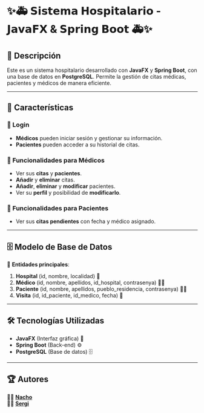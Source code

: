 # ✨🚑 𝗦𝗶𝘀𝘁𝗲𝗺𝗮 𝗛𝗼𝘀𝗽𝗶𝘁𝗮𝗹𝗮𝗿𝗶𝗼 - 𝗝𝗮𝘃𝗮𝗙𝗫 & 𝗦𝗽𝗿𝗶𝗻𝗴 𝗕𝗼𝗼𝘁 🚑✨

## 📌 Descripción
Este es un sistema hospitalario desarrollado con **JavaFX** y **Spring Boot**, con una base de datos en **PostgreSQL**. Permite la gestión de citas médicas, pacientes y médicos de manera eficiente.

---

## 🚀 Características

### 🔹 Login
- **Médicos** pueden iniciar sesión y gestionar su información.  
- **Pacientes** pueden acceder a su historial de citas.  

### 🔹 Funcionalidades para Médicos
- Ver sus **citas** y **pacientes**.  
- **Añadir** y **eliminar** citas.  
- **Añadir**, **eliminar** y **modificar** pacientes.  
- Ver su **perfil** y posibilidad de **modificarlo**.  

### 🔹 Funcionalidades para Pacientes
- Ver sus **citas pendientes** con fecha y médico asignado.  

---

## 🗄️ Modelo de Base de Datos

📌 **Entidades principales**:
1. **Hospital** (id, nombre, localidad) 🏥  
2. **Médico** (id, nombre, apellidos, id_hospital, contrasenya) 👨‍⚕️  
3. **Paciente** (id, nombre, apellidos, pueblo_residencia, contrasenya) 🧑‍⚕️  
4. **Visita** (id, id_paciente, id_medico, fecha) 📅  

---

## 🛠️ Tecnologías Utilizadas

- **JavaFX** (Interfaz gráfica) 🎨  
- **Spring Boot** (Back-end) ⚙️  
- **PostgreSQL** (Base de datos) 🗄️  

---

## 🏆 Autores

👨‍💻 **[Nacho](https://github.com/NachoPen0804)**  
👨‍💻 **[Sergi](https://github.com/sergiEscriva)**  
